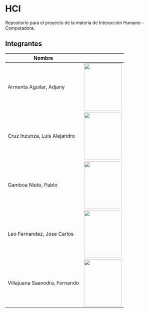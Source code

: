 # HCI
Repositorio para el proyecto de la materia de Interacción Humano - Computadora.

## Integrantes 

| Nombre | <!-- --> |
|--------|-|
|Armenta Aguilar, Adjany| <img src="" width="120" height="150"> |
|Cruz Inzunza, Luis Alejandro| <img src="" width="120" height="150"> |
|Gamboa Nieto, Pablo|<img src="" width="120" height="150">|
|Leo Fernandez, Jose Carlos| <img src="" width="120" height="150">|
|Villajuana Saavedra, Fernando| <img src="" width="120" height="150"> |
